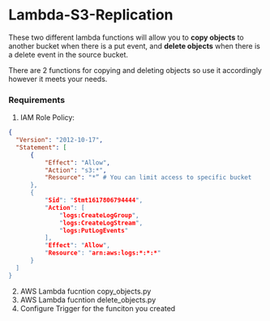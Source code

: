 # Lambda-S3-Replication

These two different lambda functions will allow you to **copy objects** to another bucket when there is a put event, and **delete objects** when there is a delete event in the source bucket.

There are 2 functions for copying and deleting objects so use it accordingly however it meets your needs.  

### Requirements
1. IAM Role
  Policy:
  ```json
  {
    "Version": "2012-10-17",
    "Statement": [
        {
            "Effect": "Allow",
            "Action": "s3:*",
            "Resource": "*” # You can limit access to specific bucket
        },
        {
            "Sid": "Stmt1617806794444",
            "Action": [
                "logs:CreateLogGroup",
                "logs:CreateLogStream",
                "logs:PutLogEvents"
            ],
            "Effect": "Allow",
            "Resource": "arn:aws:logs:*:*:*"
        }
    ]
}
  ```
2. AWS Lambda fucntion copy_objects.py
3. AWS Lambda fucntion delete_objects.py
4. Configure Trigger for the funciton you created
